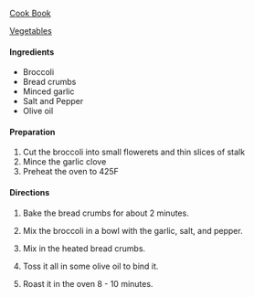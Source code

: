 [Cook Book](https://github.com/vmsmith/CookBook/blob/master/CookBook.md)

[Vegetables](https://github.com/vmsmith/CookBook/blob/master/vegetables.md)

#### Ingredients 

* Broccoli  
* Bread crumbs   
* Minced garlic  
* Salt and Pepper  
* Olive oil  

#### Preparation 

1. Cut the broccoli into small flowerets and thin slices of stalk  
2. Mince the garlic clove  
3. Preheat the oven to 425F   

#### Directions

1. Bake the bread crumbs for about 2 minutes. 

2. Mix the broccoli in a bowl with the garlic, salt, and pepper.

3. Mix in the heated bread crumbs.

4. Toss it all in some olive oil to bind it. 

5. Roast it in the oven 8 - 10 minutes. 
